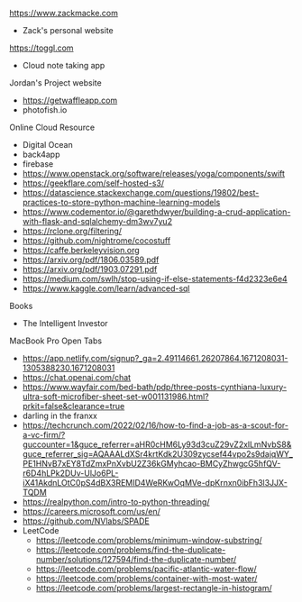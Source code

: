 
https://www.zackmacke.com
- Zack's personal website

https://toggl.com
- Cloud note taking app

Jordan's Project website
- https://getwaffleapp.com
- photofish.io

Online Cloud Resource
- Digital Ocean
- back4app
- firebase
- https://www.openstack.org/software/releases/yoga/components/swift
- https://geekflare.com/self-hosted-s3/
- https://datascience.stackexchange.com/questions/19802/best-practices-to-store-python-machine-learning-models
- https://www.codementor.io/@garethdwyer/building-a-crud-application-with-flask-and-sqlalchemy-dm3wv7yu2
- https://rclone.org/filtering/
- https://github.com/nightrome/cocostuff
- https://caffe.berkeleyvision.org
- https://arxiv.org/pdf/1806.03589.pdf
- https://arxiv.org/pdf/1903.07291.pdf
- https://medium.com/swlh/stop-using-if-else-statements-f4d2323e6e4
- https://www.kaggle.com/learn/advanced-sql

Books
- The Intelligent Investor



MacBook Pro Open Tabs
- https://app.netlify.com/signup?_ga=2.49114661.26207864.1671208031-1305388230.1671208031
- https://chat.openai.com/chat
- https://www.wayfair.com/bed-bath/pdp/three-posts-cynthiana-luxury-ultra-soft-microfiber-sheet-set-w001131986.html?prkit=false&clearance=true
- darling in the franxx
- https://techcrunch.com/2022/02/16/how-to-find-a-job-as-a-scout-for-a-vc-firm/?guccounter=1&guce_referrer=aHR0cHM6Ly93d3cuZ29vZ2xlLmNvbS8&guce_referrer_sig=AQAAALdXSr4krtKdk2U309zycsef44vpo2s9dajqWY_PE1HNvB7xEY8TdZmxPnXvbU2Z36kGMyhcao-BMCyZhwgcG5hfQV-r6D4hLPk2DUv-UlJo6PL-iX41AkdnLOtC0pS4dBX3REMID4WeRKwOqMVe-dpKrnxn0ibFh3l3JJX-TQDM
- https://realpython.com/intro-to-python-threading/
- https://careers.microsoft.com/us/en/
- https://github.com/NVlabs/SPADE
- LeetCode
	- https://leetcode.com/problems/minimum-window-substring/
	- https://leetcode.com/problems/find-the-duplicate-number/solutions/127594/find-the-duplicate-number/
	- https://leetcode.com/problems/pacific-atlantic-water-flow/
	- https://leetcode.com/problems/container-with-most-water/
	- https://leetcode.com/problems/largest-rectangle-in-histogram/
